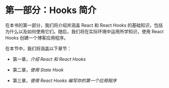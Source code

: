 # 第一部分：Hooks 简介

在本书的第一部分，我们将介绍并涵盖 React 和 React Hooks 的基础知识，包括为什么以及如何使用它们。随后，我们将在实际环境中运用所学知识，使用 React Hooks 创建一个博客应用程序。

在本节中，我们将涵盖以下章节：

+   第一章，*介绍 React 和 React Hooks*

+   第二章，*使用 State Hook*

+   第三章，*使用 React Hooks 编写你的第一个应用程序*
